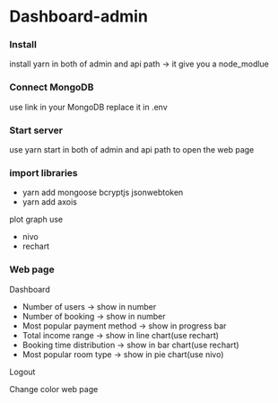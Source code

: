 # Dashboard-admin
### Install 
install yarn in both of admin and api path -> it give you a node_modlue

### Connect MongoDB 
use link in your MongoDB replace it in .env

### Start server
use yarn start in both of admin and api path to open the web page

### import libraries
- yarn add mongoose bcryptjs jsonwebtoken
- yarn add axois

plot graph use
- nivo
- rechart

### Web page
Dashboard 
- Number of users -> show in number
- Number of booking -> show in number
- Most popular payment method -> show in progress bar
- Total income range -> show in line chart(use rechart)
- Booking time distribution -> show in bar chart(use rechart)
- Most popular room type -> show in pie chart(use nivo)

Logout

Change color web page
